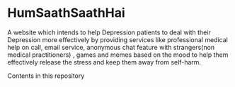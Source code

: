 # HumSaathSaathHai
A website which intends to help Depression patients to deal with their Depression more effectively by providing services like professional medical help on call, email service, anonymous chat feature with strangers(non medical practitioners) , games and memes based on the mood to help them effectively release the stress and keep them away from self-harm.

Contents in this repository
